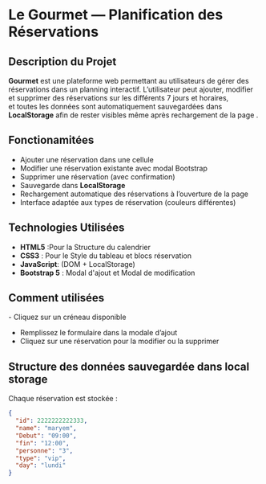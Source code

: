 # Le Gourmet — Planification des Réservations
## Description du Projet
**Gourmet** est une plateforme web  permettant au utilisateurs de gérer des réservations dans un planning interactif. 
L’utilisateur peut ajouter, modifier et supprimer des réservations sur les différents 7 jours et horaires,  
et toutes les données sont automatiquement sauvegardées dans **LocalStorage** afin de rester visibles même après rechargement de la page .
## Fonctionamitées 
- Ajouter une réservation dans une cellule   
- Modifier une réservation existante avec modal Bootstrap  
- Supprimer une réservation (avec confirmation)    
- Sauvegarde dans **LocalStorage**  
- Rechargement automatique des réservations à l’ouverture de la page  
- Interface adaptée aux types de réservation (couleurs différentes)

## Technologies Utilisées

- **HTML5** :Pour la Structure du calendrier 
- **CSS3** : Pour le  Style du tableau et  blocs réservation 
- **JavaScript**:  (DOM + LocalStorage) 
- **Bootstrap 5** :  Modal d'ajout et Modal de modification 


## Comment utilisées 

️- Cliquez sur un créneau disponible️
- Remplissez le formulaire dans la modale d’ajout️
- Cliquez sur une réservation pour la modifier ou la supprimer

## Structure des données sauvegardée dans local storage

Chaque réservation est stockée  :

```json
{
  "id": 2222222222333,
  "name": "maryem",
  "Debut": "09:00",
  "fin": "12:00",
  "personne": "3",
  "type": "vip",
  "day": "lundi"
}